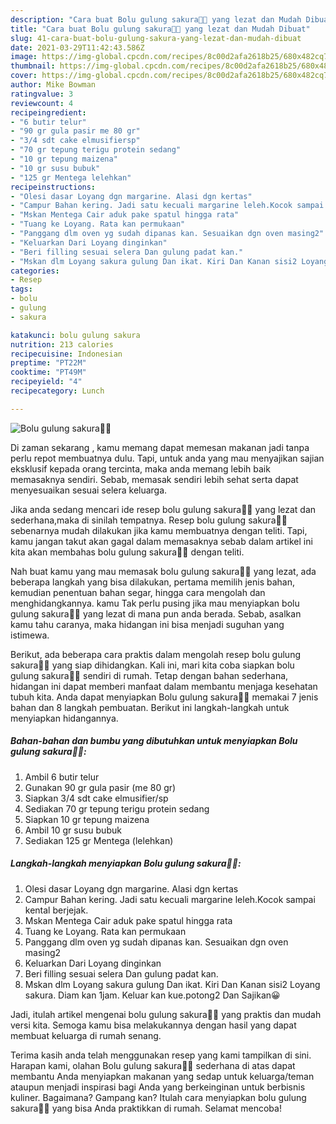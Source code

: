 ```yaml
---
description: "Cara buat Bolu gulung sakura🌸🌸 yang lezat dan Mudah Dibuat"
title: "Cara buat Bolu gulung sakura🌸🌸 yang lezat dan Mudah Dibuat"
slug: 41-cara-buat-bolu-gulung-sakura-yang-lezat-dan-mudah-dibuat
date: 2021-03-29T11:42:43.586Z
image: https://img-global.cpcdn.com/recipes/8c00d2afa2618b25/680x482cq70/bolu-gulung-sakura🌸🌸-foto-resep-utama.jpg
thumbnail: https://img-global.cpcdn.com/recipes/8c00d2afa2618b25/680x482cq70/bolu-gulung-sakura🌸🌸-foto-resep-utama.jpg
cover: https://img-global.cpcdn.com/recipes/8c00d2afa2618b25/680x482cq70/bolu-gulung-sakura🌸🌸-foto-resep-utama.jpg
author: Mike Bowman
ratingvalue: 3
reviewcount: 4
recipeingredient:
- "6 butir telur"
- "90 gr gula pasir me 80 gr"
- "3/4 sdt cake elmusifiersp"
- "70 gr tepung terigu protein sedang"
- "10 gr tepung maizena"
- "10 gr susu bubuk"
- "125 gr Mentega lelehkan"
recipeinstructions:
- "Olesi dasar Loyang dgn margarine. Alasi dgn kertas"
- "Campur Bahan kering. Jadi satu kecuali margarine leleh.Kocok sampai kental berjejak."
- "Mskan Mentega Cair aduk pake spatul hingga rata"
- "Tuang ke Loyang. Rata kan permukaan"
- "Panggang dlm oven yg sudah dipanas kan. Sesuaikan dgn oven masing2"
- "Keluarkan Dari Loyang dinginkan"
- "Beri filling sesuai selera Dan gulung padat kan."
- "Mskan dlm Loyang sakura gulung Dan ikat. Kiri Dan Kanan sisi2 Loyang sakura. Diam kan 1jam. Keluar kan kue.potong2 Dan Sajikan😀"
categories:
- Resep
tags:
- bolu
- gulung
- sakura

katakunci: bolu gulung sakura 
nutrition: 213 calories
recipecuisine: Indonesian
preptime: "PT22M"
cooktime: "PT49M"
recipeyield: "4"
recipecategory: Lunch

---
```



![Bolu gulung sakura🌸🌸](https://img-global.cpcdn.com/recipes/8c00d2afa2618b25/680x482cq70/bolu-gulung-sakura🌸🌸-foto-resep-utama.jpg)

Di zaman  sekarang , kamu memang dapat memesan makanan jadi tanpa perlu repot membuatnya dulu. Tapi, untuk anda yang mau menyajikan sajian eksklusif kepada orang tercinta, maka anda memang lebih baik memasaknya sendiri. Sebab, memasak sendiri lebih sehat serta dapat menyesuaikan sesuai selera keluarga.

Jika anda sedang mencari ide resep bolu gulung sakura🌸🌸 yang lezat dan sederhana,maka di sinilah tempatnya. Resep bolu gulung sakura🌸🌸  sebenarnya mudah dilakukan jika kamu membuatnya dengan teliti. Tapi, kamu jangan takut akan gagal dalam memasaknya 
sebab dalam artikel ini kita akan membahas bolu gulung sakura🌸🌸 dengan teliti.  



Nah buat kamu yang mau memasak bolu gulung sakura🌸🌸 yang lezat, ada beberapa langkah yang bisa dilakukan, pertama memilih jenis bahan, kemudian penentuan bahan segar, hingga cara mengolah dan menghidangkannya. kamu Tak perlu pusing jika mau menyiapkan bolu gulung sakura🌸🌸 yang lezat di mana pun anda berada. Sebab, asalkan kamu  tahu caranya, maka hidangan ini bisa menjadi suguhan yang istimewa.

Berikut, ada beberapa cara praktis  dalam mengolah resep bolu gulung sakura🌸🌸 yang siap dihidangkan. Kali ini, mari kita coba siapkan bolu gulung sakura🌸🌸 sendiri di rumah. Tetap dengan bahan sederhana, hidangan ini dapat memberi manfaat dalam membantu menjaga kesehatan tubuh kita. Anda dapat menyiapkan Bolu gulung sakura🌸🌸 memakai 7 jenis bahan dan 8 langkah pembuatan. Berikut ini langkah-langkah untuk menyiapkan hidangannya.

<!--inarticleads1-->

##### Bahan-bahan dan bumbu yang dibutuhkan untuk menyiapkan Bolu gulung sakura🌸🌸:

1. Ambil 6 butir telur
1. Gunakan 90 gr gula pasir (me 80 gr)
1. Siapkan 3/4 sdt cake elmusifier/sp
1. Sediakan 70 gr tepung terigu protein sedang
1. Siapkan 10 gr tepung maizena
1. Ambil 10 gr susu bubuk
1. Sediakan 125 gr Mentega (lelehkan)




<!--inarticleads2-->

##### Langkah-langkah menyiapkan Bolu gulung sakura🌸🌸:

1. Olesi dasar Loyang dgn margarine. Alasi dgn kertas
1. Campur Bahan kering. Jadi satu kecuali margarine leleh.Kocok sampai kental berjejak.
1. Mskan Mentega Cair aduk pake spatul hingga rata
1. Tuang ke Loyang. Rata kan permukaan
1. Panggang dlm oven yg sudah dipanas kan. Sesuaikan dgn oven masing2
1. Keluarkan Dari Loyang dinginkan
1. Beri filling sesuai selera Dan gulung padat kan.
1. Mskan dlm Loyang sakura gulung Dan ikat. Kiri Dan Kanan sisi2 Loyang sakura. Diam kan 1jam. Keluar kan kue.potong2 Dan Sajikan😀




Jadi, itulah artikel mengenai  bolu gulung sakura🌸🌸  yang praktis dan mudah versi kita. Semoga kamu bisa melakukannya dengan hasil yang dapat membuat keluarga di rumah senang. 

Terima kasih anda telah menggunakan resep yang kami tampilkan di sini. Harapan kami, olahan  Bolu gulung sakura🌸🌸 sederhana di atas dapat membantu Anda menyiapkan makanan yang sedap untuk keluarga/teman ataupun menjadi inspirasi bagi Anda yang berkeinginan untuk berbisnis kuliner. Bagaimana? Gampang kan? Itulah cara menyiapkan bolu gulung sakura🌸🌸 yang bisa Anda praktikkan di rumah. Selamat mencoba!

